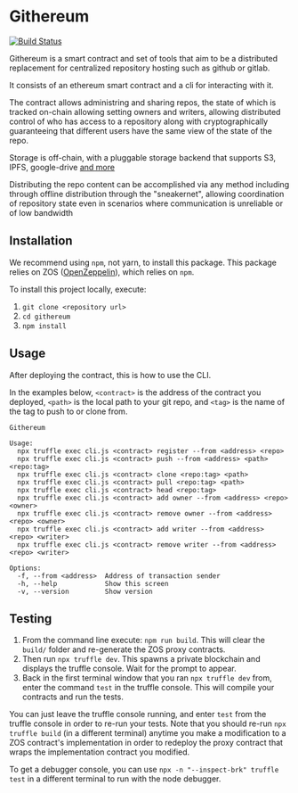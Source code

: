 # Githereum

[![Build Status](https://travis-ci.com/cardstack/githereum.svg?token=icdHtyWxYqeLi6vwJoV4&branch=master)](https://travis-ci.com/cardstack/githereum)

Githereum is a smart contract and set of tools that aim to be a distributed
replacement for centralized repository hosting such as github or gitlab.

It consists of an ethereum smart contract and a cli for interacting with it.

The contract allows administring and sharing repos, the state of which is tracked
on-chain allowing setting owners and writers, allowing distributed control of
who has access to a repository along with cryptographically guaranteeing that
different users have the same view of the state of the repo.

Storage is off-chain, with a pluggable storage backend that supports S3, IPFS,
google-drive [and more](https://www.npmjs.com/package/abstract-blob-store#some-modules-that-use-this)

Distributing the repo content can be accomplished via any method including
through offline distribution through the "sneakernet", allowing coordination of
repository state even in scenarios where communication is unreliable or of low
bandwidth


## Installation

We recommend using `npm`, not yarn, to install this package. This package relies on ZOS ([OpenZeppelin](https://openzeppelin.com/sdk/)), which relies on `npm`.

To install this project locally, execute:
1. `git clone <repository url>`
2. `cd githereum`
3. `npm install`


## Usage

After deploying the contract, this is how to use the CLI.

In the examples below, `<contract>` is the
address of the contract you deployed, `<path>` is the local path to your git repo,
and `<tag>` is the name of the tag to push to or clone from.

```
Githereum

Usage:
  npx truffle exec cli.js <contract> register --from <address> <repo>
  npx truffle exec cli.js <contract> push --from <address> <path> <repo:tag>
  npx truffle exec cli.js <contract> clone <repo:tag> <path>
  npx truffle exec cli.js <contract> pull <repo:tag> <path>
  npx truffle exec cli.js <contract> head <repo:tag>
  npx truffle exec cli.js <contract> add owner --from <address> <repo> <owner>
  npx truffle exec cli.js <contract> remove owner --from <address> <repo> <owner>
  npx truffle exec cli.js <contract> add writer --from <address> <repo> <writer>
  npx truffle exec cli.js <contract> remove writer --from <address> <repo> <writer>

Options:
  -f, --from <address>  Address of transaction sender
  -h, --help            Show this screen
  -v, --version         Show version
```

## Testing
1. From the command line execute: `npm run build`. This will clear the `build/` folder and re-generate the ZOS proxy contracts.
2. Then run `npx truffle dev`. This spawns a private blockchain and displays the truffle console. Wait for the prompt to appear.
3. Back in the first terminal window that you ran `npx truffle dev` from, enter the command `test` in the truffle console. This will compile your contracts and run the tests.

You can just leave the truffle console running, and enter `test` from the truffle console in order to re-run your tests. Note that you should re-run `npx truffle build` (in a different terminal) anytime you make a modification to a ZOS contract's implementation in order to redeploy the proxy contract that wraps the implementation contract you modified.

To get a debugger console, you can use `npx -n "--inspect-brk" truffle test` in a different terminal to run with the node debugger.

